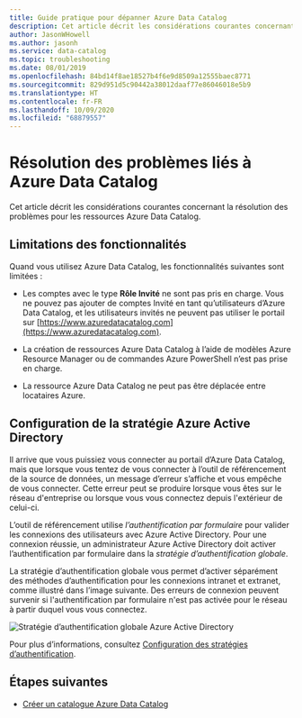 ```yaml
---
title: Guide pratique pour dépanner Azure Data Catalog
description: Cet article décrit les considérations courantes concernant la résolution des problèmes pour les ressources Azure Data Catalog.
author: JasonWHowell
ms.author: jasonh
ms.service: data-catalog
ms.topic: troubleshooting
ms.date: 08/01/2019
ms.openlocfilehash: 84bd14f8ae18527b4f6e9d8509a12555baec8771
ms.sourcegitcommit: 829d951d5c90442a38012daaf77e86046018e5b9
ms.translationtype: HT
ms.contentlocale: fr-FR
ms.lasthandoff: 10/09/2020
ms.locfileid: "68879557"
---
```

# <a name="troubleshooting-azure-data-catalog"></a>Résolution des problèmes liés à Azure Data Catalog

Cet article décrit les considérations courantes concernant la résolution des problèmes pour les ressources Azure Data Catalog. 

## <a name="functionality-limitations"></a>Limitations des fonctionnalités

Quand vous utilisez Azure Data Catalog, les fonctionnalités suivantes sont limitées :

- Les comptes avec le type **Rôle Invité** ne sont pas pris en charge. Vous ne pouvez pas ajouter de comptes Invité en tant qu’utilisateurs d’Azure Data Catalog, et les utilisateurs invités ne peuvent pas utiliser le portail sur [https://www.azuredatacatalog.com](https://www.azuredatacatalog.com).

- La création de ressources Azure Data Catalog à l’aide de modèles Azure Resource Manager ou de commandes Azure PowerShell n’est pas prise en charge.

- La ressource Azure Data Catalog ne peut pas être déplacée entre locataires Azure.

## <a name="azure-active-directory-policy-configuration"></a>Configuration de la stratégie Azure Active Directory

Il arrive que vous puissiez vous connecter au portail d’Azure Data Catalog, mais que lorsque vous tentez de vous connecter à l’outil de référencement de la source de données, un message d’erreur s’affiche et vous empêche de vous connecter. Cette erreur peut se produire lorsque vous êtes sur le réseau d'entreprise ou lorsque vous vous connectez depuis l'extérieur de celui-ci.

L’outil de référencement utilise *l’authentification par formulaire* pour valider les connexions des utilisateurs avec Azure Active Directory. Pour une connexion réussie, un administrateur Azure Active Directory doit activer l’authentification par formulaire dans la *stratégie d’authentification globale*.

La stratégie d’authentification globale vous permet d’activer séparément des méthodes d’authentification pour les connexions intranet et extranet, comme illustré dans l’image suivante. Des erreurs de connexion peuvent survenir si l'authentification par formulaire n'est pas activée pour le réseau à partir duquel vous vous connectez.

 ![Stratégie d’authentification globale Azure Active Directory](./media/troubleshoot-policy-configuration/global-auth-policy.png)

Pour plus d’informations, consultez [Configuration des stratégies d’authentification](/previous-versions/windows/it-pro/windows-server-2012-R2-and-2012/dn486781(v=ws.11)).

## <a name="next-steps"></a>Étapes suivantes

* [Créer un catalogue Azure Data Catalog](data-catalog-get-started.md)
